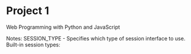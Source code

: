 # Project 1

Web Programming with Python and JavaScript

Notes: 
SESSION_TYPE 	- Specifies which type of session interface to use. Built-in session types: